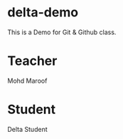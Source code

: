 # delta-demo
This is a Demo for Git &amp; Github class.

# Teacher
Mohd Maroof

# Student
Delta Student